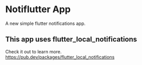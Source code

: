 # Notiflutter App

A new simple flutter notifications app.

## This app uses flutter_local_notifications

Check it out to learn more.
https://pub.dev/packages/flutter_local_notifications
